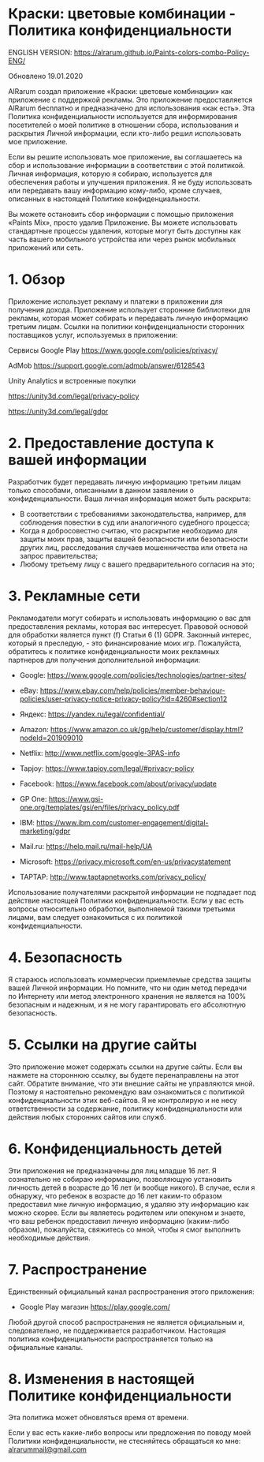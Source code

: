 # Краски: цветовые комбинации - Политика конфиденциальности


ENGLISH VERSION: https://alrarum.github.io/Paints-colors-combo-Policy-ENG/


Обновлено 19.01.2020

AlRarum создал приложение «Краски: цветовые комбинации» как приложение с поддержкой рекламы. Это приложение предоставляется AlRarum бесплатно и предназначено для использования «как есть».
Эта Политика конфиденциальности используется для информирования посетителей о моей политике в отношении сбора, использования и раскрытия Личной информации, если кто-либо решил использовать мое приложение.

Если вы решите использовать мое приложение, вы соглашаетесь на сбор и использование информации в соответствии с этой политикой. Личная информация, которую я собираю, используется для обеспечения работы и улучшения приложения. Я не буду использовать или передавать вашу информацию кому-либо, кроме случаев, описанных в настоящей Политике конфиденциальности.

Вы можете остановить сбор информации с помощью приложения «Paints Mix», просто удалив Приложение. Вы можете использовать стандартные процессы удаления, которые могут быть доступны как часть вашего мобильного устройства или через рынок мобильных приложений или сеть.


# 1. Обзор

Приложение использует рекламу и платежи в приложении для получения дохода. Приложение использует сторонние библиотеки для рекламы, которая может собирать и передавать личную информацию третьим лицам.
Ссылки на политики конфиденциальности сторонних поставщиков услуг, используемых в приложении:

Сервисы Google Play
https://www.google.com/policies/privacy/

AdMob
https://support.google.com/admob/answer/6128543


Unity Analytics и встроенные покупки

https://unity3d.com/legal/privacy-policy

https://unity3d.com/legal/gdpr
 

# 2. Предоставление доступа к вашей информации

Разработчик будет передавать личную информацию третьим лицам только способами, описанными в данном заявлении о конфиденциальности.
Ваша личная информация может быть раскрыта:
* В соответствии с требованиями законодательства, например, для соблюдения повестки в суд или аналогичного судебного процесса;
* Когда я добросовестно считаю, что раскрытие необходимо для защиты моих прав, защиты вашей безопасности или безопасности других лиц, расследования случаев мошенничества или ответа на запрос правительства;
* Любому третьему лицу с вашего предварительного согласия на это;


# 3. Рекламные сети

Рекламодатели могут собирать и использовать информацию о вас для предоставления рекламы, которая вас интересует.
Правовой основой для обработки является пункт (f) Статьи 6 (1) GDPR. Законный интерес, который я преследую, - это финансирование моих игр.
Пожалуйста, обратитесь к политике конфиденциальности моих рекламных партнеров для получения дополнительной информации:

* Google:
https://www.google.com/policies/technologies/partner-sites/

* eBay:
https://www.ebay.com/help/policies/member-behaviour-policies/user-privacy-notice-privacy-policy?id=4260#section12

* Яндекс:
https://yandex.ru/legal/confidential/

* Amazon:
https://www.amazon.co.uk/gp/help/customer/display.html?nodeId=201909010

* Netflix:
http://www.netflix.com/google-3PAS-info

* Tapjoy:
https://www.tapjoy.com/legal/#privacy-policy

* Facebook:
https://www.facebook.com/about/privacy/update

* GP One:
https://www.gsi-one.org/templates/gsi/en/files/privacy_policy.pdf

* IBM:
https://www.ibm.com/customer-engagement/digital-marketing/gdpr

* Mail.ru:
https://help.mail.ru/mail-help/UA

* Microsoft:
https://privacy.microsoft.com/en-us/privacystatement

* TAPTAP:
http://www.taptapnetworks.com/privacy_policy/

Использование получателями раскрытой информации не подпадает под действие настоящей Политики конфиденциальности. Если у вас есть вопросы относительно обработки, выполняемой такими третьими лицами, вам следует ознакомиться с их политикой конфиденциальности.


# 4. Безопасность

Я стараюсь использовать коммерчески приемлемые средства защиты вашей Личной информации. Но помните, что ни один метод передачи по Интернету или метод электронного хранения не является на 100% безопасным и надежным, и я не могу гарантировать его абсолютную безопасность.


# 5. Ссылки на другие сайты

Это приложение может содержать ссылки на другие сайты. Если вы нажмете на стороннюю ссылку, вы будете перенаправлены на этот сайт. Обратите внимание, что эти внешние сайты не управляются мной. Поэтому я настоятельно рекомендую вам ознакомиться с политикой конфиденциальности этих веб-сайтов. Я не контролирую и не несу ответственности за содержание, политику конфиденциальности или действия любых сторонних сайтов или служб.

 
# 6. Конфиденциальность детей

Эти приложения не предназначены для лиц младше 16 лет. Я сознательно не собираю информацию, позволяющую установить личность детей в возрасте до 16 лет (и вообще никого). В случае, если я обнаружу, что ребенок в возрасте до 16 лет каким-то образом предоставил мне личную информацию, я удаляю эту информацию как можно скорее. Если вы являетесь родителем или опекуном и знаете, что ваш ребенок предоставил личную информацию (каким-либо образом), пожалуйста, свяжитесь со мной, чтобы я смог выполнить необходимые действия.


# 7. Распространение

Единственный официальный канал распространения этого приложения:

* Google Play магазин
https://play.google.com/

Любой другой способ распространения не является официальным и, следовательно, не поддерживается разработчиком. Настоящая политика конфиденциальности распространяется только на официальные каналы.


# 8. Изменения в настоящей Политике конфиденциальности

Эта политика может обновляться время от времени.

Если у вас есть какие-либо вопросы или предложения по поводу моей Политики конфиденциальности, не стесняйтесь обращаться ко мне: alrarummail@gmail.com
